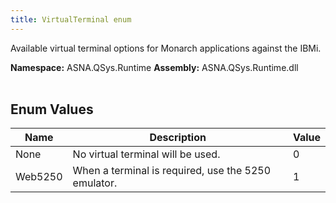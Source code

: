 ```yaml
---
title: VirtualTerminal enum
---
```


Available virtual terminal options for Monarch applications against the IBMi.

**Namespace:** ASNA.QSys.Runtime
**Assembly:** ASNA.QSys.Runtime.dll
<br>
<br>

## Enum Values

| Name | Description | Value
| --- | --- | --- 
| None | No virtual terminal will be used. | 0 |
| Web5250 | When a terminal is required, use the 5250 emulator. | 1 |
